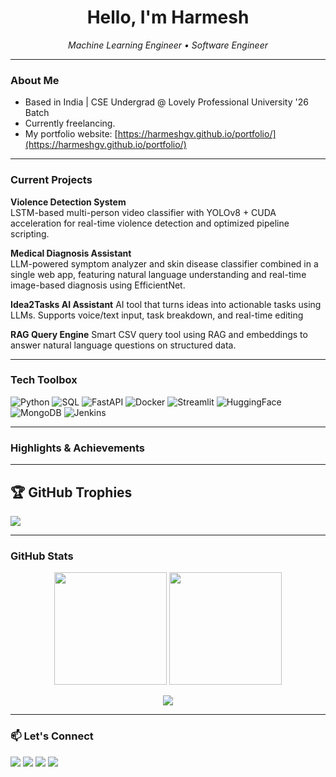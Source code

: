 <h1 align="center">Hello, I'm Harmesh </h1>
<p align="center">
  <em>Machine Learning Engineer • Software Engineer</em><br>
</p>

---

### About Me

- Based in India | CSE Undergrad @ Lovely Professional University '26 Batch
- Currently freelancing.
- My portfolio website: [https://harmeshgv.github.io/portfolio/](https://harmeshgv.github.io/portfolio/)

---

### Current Projects

**Violence Detection System**  
LSTM-based multi-person video classifier with YOLOv8 + CUDA acceleration for real-time violence detection and optimized pipeline scripting.

**Medical Diagnosis Assistant**  
LLM-powered symptom analyzer and skin disease classifier combined in a single web app, featuring natural language understanding and real-time image-based diagnosis using EfficientNet.

**Idea2Tasks AI Assistant**
AI tool that turns ideas into actionable tasks using LLMs. Supports voice/text input, task breakdown, and real-time editing

**RAG Query Engine**
Smart CSV query tool using RAG and embeddings to answer natural language questions on structured data.

---

### Tech Toolbox

![Python](https://img.shields.io/badge/Python-3670A0?logo=python&logoColor=ffdd54)
![SQL](https://img.shields.io/badge/SQL-4479A1?logo=postgresql&logoColor=white)
![FastAPI](https://img.shields.io/badge/FastAPI-005571?logo=fastapi)
![Docker](https://img.shields.io/badge/Docker-2496ED?logo=docker&logoColor=white)
![Streamlit](https://img.shields.io/badge/Streamlit-%23FF4B4B?logo=streamlit&logoColor=white)
![HuggingFace](https://img.shields.io/badge/HuggingFace-FCC624?logo=huggingface&logoColor=black)
![MongoDB](https://img.shields.io/badge/MongoDB-47A248?logo=mongodb&logoColor=white)
![Jenkins](https://img.shields.io/badge/Jenkins-D24939)


---

### Highlights & Achievements

---

## 🏆 GitHub Trophies
![](https://github-profile-trophy.vercel.app/?username=harmeshgv&theme=radical&no-frame=false&no-bg=true&margin-w=4)

---

### GitHub Stats

<p align="center">
  <img src="https://github-readme-stats.vercel.app/api?username=harmeshgv&show_icons=true&theme=radical&count_private=true&hide_border=true&include_all_commits=true&cache_seconds=60" height="180"/>
  <img src="https://github-readme-stats.vercel.app/api/top-langs/?username=harmeshgv&layout=compact&theme=radical&hide_border=true&langs_count=6&cache_seconds=60" height="180"/>
</p>

<p align="center">
  <img src="https://github-readme-streak-stats.herokuapp.com/?user=harmeshgv&theme=radical&hide_border=true"/>
</p>

---

### 📫 Let's Connect

<a href="www.linkedin.com/in/harmeshgv"><img src="https://img.shields.io/badge/LinkedIn-%230077B5.svg?logo=linkedin&logoColor=white" /></a>
<a href="https://github.com/harmeshgv"><img src="https://img.shields.io/badge/GitHub-%2312100E.svg?logo=github&logoColor=white" /></a>
<a href="https://instagram.com/harmesh._"><img src="https://img.shields.io/badge/Instagram-%23E4405F.svg?logo=instagram&logoColor=white" /></a>
<a href="mailto:harmeshgopinathan@gmail.com"><img src="https://img.shields.io/badge/Email-D14836?logo=gmail&logoColor=white" /></a>
